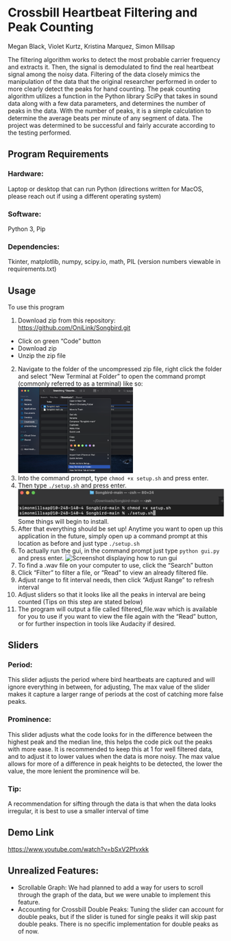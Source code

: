 # Crossbill Heartbeat Filtering and Peak Counting
Megan Black, Violet Kurtz, Kristina Marquez, Simon Millsap

The filtering algorithm works to detect the most probable carrier frequency and extracts it. Then,
the signal is demodulated to find the real heartbeat signal among the noisy data. Filtering of the
data closely mimics the manipulation of the data that the original researcher performed in order
to more clearly detect the peaks for hand counting. The peak counting algorithm utilizes a
function in the Python library SciPy that takes in sound data along with a few data parameters,
and determines the number of peaks in the data. With the number of peaks, it is a simple
calculation to determine the average beats per minute of any segment of data. The project was
determined to be successful and fairly accurate according to the testing performed.
## Program Requirements
### Hardware:
Laptop or desktop that can run Python (directions written for MacOS, please reach out if using a
different operating system)
### Software:
Python 3, Pip
### Dependencies:
Tkinter, matplotlib, numpy, scipy.io, math, PIL (version numbers viewable in requirements.txt)
## Usage
To use this program
1. Download zip from this repository: https://github.com/OniLink/Songbird.git
* Click on green “Code” button
* Download zip
* Unzip the zip file
2. Navigate to the folder of the uncompressed zip file, right click the folder and select “New
Terminal at Folder” to open the command prompt (commonly referred to as a terminal)
like so: <img src = "images/Step2.png" height ="200" />
3. Into the command prompt, type ```chmod +x setup.sh``` and press enter.
4. Then type ```./setup.sh``` and press enter.
 ![Screenshot displaying command prompt setup](images/Step4.png)
Some things will begin to install. 
5. After that everything should be set up! Anytime you want to open up this application in
the future, simply open up a command prompt at this location as before and just type
```./setup.sh```
6. To actually run the gui, in the command prompt just type ```python gui.py``` and press enter. 
![Screenshot displaying how to run gui](images/Step6.png)
8. To find a .wav file on your computer to use, click the “Search” button
9. Click “Filter” to filter a file, or “Read” to view an already filtered file.
10. Adjust range to fit interval needs, then click “Adjust Range” to refresh interval
11. Adjust sliders so that it looks like all the peaks in interval are being counted (Tips on this step are stated below)
12. The program will output a file called filtered_file.wav which is available for you to use if
you want to view the file again with the “Read” button, or for further inspection in tools
like Audacity if desired.
## Sliders
### Period:
This slider adjusts the period where bird heartbeats are captured and will ignore everything in
between, for adjusting, The max value of the slider makes it capture a larger range of periods at
the cost of catching more false peaks.
### Prominence:
This slider adjusts what the code looks for in the difference between the highest peak and the
median line, this helps the code pick out the peaks with more ease. It is recommended to keep
this at 1 for well filtered data, and to adjust it to lower values when the data is more noisy. The
max value allows for more of a difference in peak heights to be detected, the lower the value, the
more lenient the prominence will be.
### Tip:
A recommendation for sifting through the data is that when the data looks irregular, it is best to
use a smaller interval of time
## Demo Link
https://www.youtube.com/watch?v=bSxV2Pfvxkk
## Unrealized Features:
- Scrollable Graph: We had planned to add a way for users to scroll through the graph of the data, but we were unable to implement this feature.
- Accounting for Crossbill Double Peaks: Tuning the slider can account for double peaks, but if the slider is tuned for single peaks it will skip past double peaks. There is no specific implementation for double peaks as of now.
